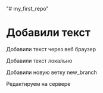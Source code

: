 "# my_first_repo" 
# Добавили текст
Добавили текст через веб браузер

Добавили текст локально

Добавили новую ветку new_branch

Редактируем
на 
сервере






